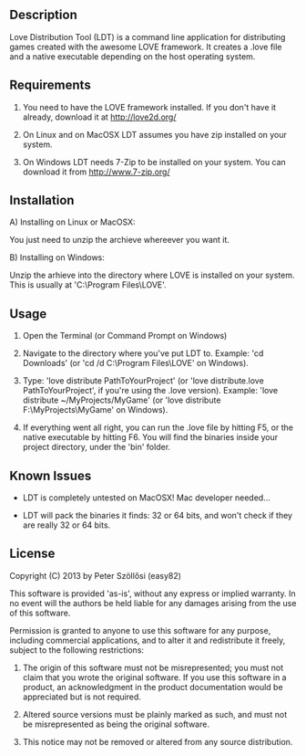 Description
-----------

Love Distribution Tool (LDT) is a command line application for distributing games created with the awesome LOVE framework. It creates a .love file and a native executable depending on the host operating system.


Requirements
------------

1. You need to have the LOVE framework installed. If you don't have it already, download it at http://love2d.org/

2. On Linux and on MacOSX LDT assumes you have zip installed on your system.

3. On Windows LDT needs 7-Zip to be installed on your system. You can download it from http://www.7-zip.org/


Installation
------------

A) Installing on Linux or MacOSX:

You just need to unzip the archieve whereever you want it.


B) Installing on Windows:

Unzip the arhieve into the directory where LOVE is installed on your system. This is usually at 'C:\Program Files\LOVE'.


Usage
-----

1. Open the Terminal (or Command Prompt on Windows)

2. Navigate to the directory where you've put LDT to. Example: 'cd Downloads' (or 'cd /d C:\Program Files\LOVE' on Windows).

3. Type: 'love distribute PathToYourProject' (or 'love distribute.love PathToYourProject', if you're using the .love version). Example: 'love distribute ~/MyProjects/MyGame' (or 'love distribute F:\MyProjects\MyGame' on Windows).

4. If everything went all right, you can run the .love file by hitting F5, or the native executable by hitting F6. You will find the binaries inside your project directory, under the 'bin' folder.


Known Issues
------------

- LDT is completely untested on MacOSX! Mac developer needed...

- LDT will pack the binaries it finds: 32 or 64 bits, and won't check if they are really 32 or 64 bits.


License
-------

Copyright (C) 2013 by Peter Szöllősi (easy82)

This software is provided 'as-is', without any express or implied
warranty. In no event will the authors be held liable for any damages
arising from the use of this software.

Permission is granted to anyone to use this software for any purpose,
including commercial applications, and to alter it and redistribute it
freely, subject to the following restrictions:

1. The origin of this software must not be misrepresented; you must not
claim that you wrote the original software. If you use this software
in a product, an acknowledgment in the product documentation would be
appreciated but is not required.

2. Altered source versions must be plainly marked as such, and must not be
misrepresented as being the original software.

3. This notice may not be removed or altered from any source
distribution.

